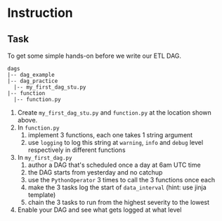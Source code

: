 # Instruction

## Task
To get some simple hands-on before we write our ETL DAG.

```
dags
|-- dag_example
|-- dag_practice
  |-- my_first_dag_stu.py 
|-- function
  |-- function.py
```
1. Create `my_first_dag_stu.py` and `function.py` at the location shown above.
2. In `function.py`
   1. implement 3 functions, each one takes 1 string argument
   2. use `logging` to log this string at `warning`, `info` and `debug` level respectively in different functions
3. In `my_first_dag.py`
   1. author a DAG that's scheduled once a day at 6am UTC time
   2. the DAG starts from yesterday and no catchup
   3. use the `PythonOperator` 3 times to call the 3 functions once each
   4. make the 3 tasks log the start of `data_interval` (hint: use jinja template)
   5. chain the 3 tasks to run from the highest severity to the lowest
4. Enable your DAG and see what gets logged at what level